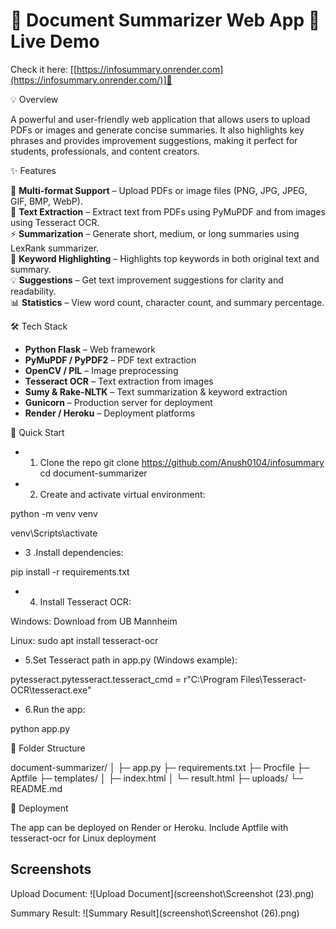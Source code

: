 # 🌟 Document Summarizer Web App 🔗 Live Demo

Check it here: [[https://infosummary.onrender.com](https://infosummary.onrender.com/)]🚀

💡 Overview

A powerful and user-friendly web application that allows users to upload PDFs or images and generate concise summaries. It also highlights key phrases and provides improvement suggestions, making it perfect for students, professionals, and content creators.

✨ Features

📄 **Multi-format Support** – Upload PDFs or image files (PNG, JPG, JPEG, GIF, BMP, WebP).  
📝 **Text Extraction** – Extract text from PDFs using PyMuPDF and from images using Tesseract OCR.  
⚡ **Summarization** – Generate short, medium, or long summaries using LexRank summarizer.  
🔑 **Keyword Highlighting** – Highlights top keywords in both original text and summary.  
💡 **Suggestions** – Get text improvement suggestions for clarity and readability.  
📊 **Statistics** – View word count, character count, and summary percentage.  

🛠️ Tech Stack

- **Python Flask** – Web framework  
- **PyMuPDF / PyPDF2** – PDF text extraction  
- **OpenCV / PIL** – Image preprocessing  
- **Tesseract OCR** – Text extraction from images  
- **Sumy & Rake-NLTK** – Text summarization & keyword extraction  
- **Gunicorn** – Production server for deployment  
- **Render / Heroku** – Deployment platforms  

🚀 Quick Start

- 1. Clone the repo
git clone https://github.com/Anush0104/infosummary
cd document-summarizer

- 2. Create and activate virtual environment:

python -m venv venv

venv\Scripts\activate


- 3 .Install dependencies:

pip install -r requirements.txt


- 4. Install Tesseract OCR:

Windows: Download from UB Mannheim

Linux: sudo apt install tesseract-ocr

- 5.Set Tesseract path in app.py (Windows example):

pytesseract.pytesseract.tesseract_cmd = r"C:\Program Files\Tesseract-OCR\tesseract.exe"


- 6.Run the app:

python app.py


📂 Folder Structure

document-summarizer/
│
├─ app.py
├─ requirements.txt
├─ Procfile
├─ Aptfile
├─ templates/
│   ├─ index.html
│   └─ result.html
├─ uploads/
└─ README.md


🎯 Deployment

The app can be deployed on Render or Heroku. Include Aptfile with tesseract-ocr for Linux deployment

## Screenshots



Upload Document:
![Upload Document](screenshot\Screenshot (23).png)

Summary Result:
![Summary Result](screenshot\Screenshot (26).png)
